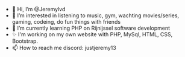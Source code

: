 - 👋 Hi, I’m @Jeremylvd
- 👀 I’m interested in listening to music, gym, wachting movies/series, gaming, codeing, do fun things with friends
- 🌱 I’m currently learning PHP on Rijnijssel software development
- ✨ I'm working on my own website with PHP, MySql, HTML, CSS, Bootstrap.
- 📫 How to reach me discord: justjeremy13

<!---
Jeremylvd/Jeremylvd is a ✨ special ✨ repository because its `README.md` (this file) appears on your GitHub profile.
You can click the Preview link to take a look at your changes.
--->
